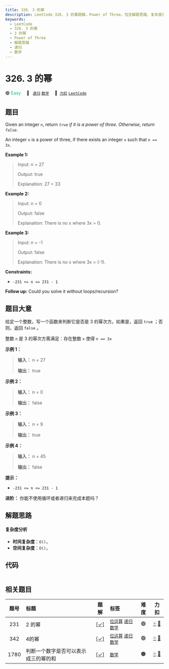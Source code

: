 ```yaml
---
title: 326. 3 的幂
description: LeetCode 326. 3 的幂题解，Power of Three，包含解题思路、复杂度分析以及完整的 JavaScript 代码实现。
keywords:
  - LeetCode
  - 326. 3 的幂
  - 3 的幂
  - Power of Three
  - 解题思路
  - 递归
  - 数学
---
```


# 326. 3 的幂

🟢 <font color=#15bd66>Easy</font>&emsp; 🔖&ensp; [`递归`](/tag/recursion.md) [`数学`](/tag/math.md)&emsp; 🔗&ensp;[`力扣`](https://leetcode.cn/problems/power-of-three) [`LeetCode`](https://leetcode.com/problems/power-of-three)

## 题目

Given an integer `n`, return _`true` if it is a power of three. Otherwise,
return `false`_.

An integer `n` is a power of three, if there exists an integer `x` such that
`n == 3x`.



**Example 1:**

> Input: n = 27
> 
> Output: true
> 
> Explanation: 27 = 33

**Example 2:**

> Input: n = 0
> 
> Output: false
> 
> Explanation: There is no x where 3x = 0.

**Example 3:**

> Input: n = -1
> 
> Output: false
> 
> Explanation: There is no x where 3x = (-1).

**Constraints:**

  * `-231 <= n <= 231 - 1`



**Follow up:** Could you solve it without loops/recursion?


## 题目大意

给定一个整数，写一个函数来判断它是否是 3 的幂次方。如果是，返回 `true` ；否则，返回 `false` 。

整数 `n` 是 3 的幂次方需满足：存在整数 `x` 使得 `n == 3x`



**示例 1：**

> 
> 
> 
> 
> 
> **输入：** n = 27
> 
> **输出：** true
> 
> 

**示例 2：**

> 
> 
> 
> 
> 
> **输入：** n = 0
> 
> **输出：** false
> 
> 

**示例 3：**

> 
> 
> 
> 
> 
> **输入：** n = 9
> 
> **输出：** true
> 
> 

**示例 4：**

> 
> 
> 
> 
> 
> **输入：** n = 45
> 
> **输出：** false
> 
> 



**提示：**

  * `-231 <= n <= 231 - 1`



**进阶：** 你能不使用循环或者递归来完成本题吗？


## 解题思路

#### 复杂度分析

- **时间复杂度**：`O()`，
- **空间复杂度**：`O()`，

## 代码

```javascript

```

## 相关题目

<!-- prettier-ignore -->
| 题号 | 标题 | 题解 | 标签 | 难度 | 力扣 |
| :------: | :------ | :------: | :------ | :------: | :------: |
| 231 | 2 的幂 | [[✓]](/problem/0231.md) |  [`位运算`](/tag/bit-manipulation.md) [`递归`](/tag/recursion.md) [`数学`](/tag/math.md) | 🟢 | [🀄️](https://leetcode.cn/problems/power-of-two) [🔗](https://leetcode.com/problems/power-of-two) |
| 342 | 4的幂 | [[✓]](/problem/0342.md) |  [`位运算`](/tag/bit-manipulation.md) [`递归`](/tag/recursion.md) [`数学`](/tag/math.md) | 🟢 | [🀄️](https://leetcode.cn/problems/power-of-four) [🔗](https://leetcode.com/problems/power-of-four) |
| 1780 | 判断一个数字是否可以表示成三的幂的和 | [[✓]](/problem/1780.md) |  [`数学`](/tag/math.md) | 🟠 | [🀄️](https://leetcode.cn/problems/check-if-number-is-a-sum-of-powers-of-three) [🔗](https://leetcode.com/problems/check-if-number-is-a-sum-of-powers-of-three) |